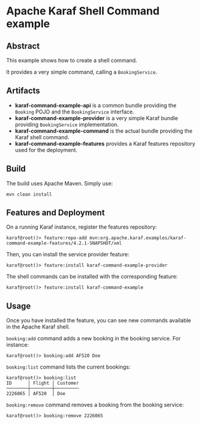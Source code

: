 # Apache Karaf Shell Command example

## Abstract

This example shows how to create a shell command.

It provides a very simple command, calling a `BookingService`.

## Artifacts

* **karaf-command-example-api** is a common bundle providing the `Booking` POJO and the `BookingService` interface.
* **karaf-command-example-provider** is a very simple Karaf bundle providing `BookingService` implementation.
* **karaf-command-example-command** is the actual bundle providing the Karaf shell command.
* **karaf-command-example-features** provides a Karaf features repository used for the deployment.

## Build

The build uses Apache Maven. Simply use:

```
mvn clean install
```

## Features and Deployment

On a running Karaf instance, register the features repository:

```
karaf@root()> feature:repo-add mvn:org.apache.karaf.examples/karaf-command-example-features/4.2.1-SNAPSHOT/xml
```

Then, you can install the service provider feature:

```
karaf@root()> feature:install karaf-command-example-provider
```

The shell commands can be installed with the corresponding feature:

```
karaf@root()> feature:install karaf-command-example
```

## Usage

Once you have installed the feature, you can see new commands available in the Apache Karaf shell.

`booking:add` command adds a new booking in the booking service. For instance:

```
karaf@root()> booking:add AF520 Doe
```

`booking:list` command lists the current bookings:

```
karaf@root()> booking:list
ID      │ Flight │ Customer
────────┼────────┼─────────
2226065 │ AF520  │ Doe
```

`booking:remove` command removes a booking from the booking service:

```
karaf@root()> booking:remove 2226065
```